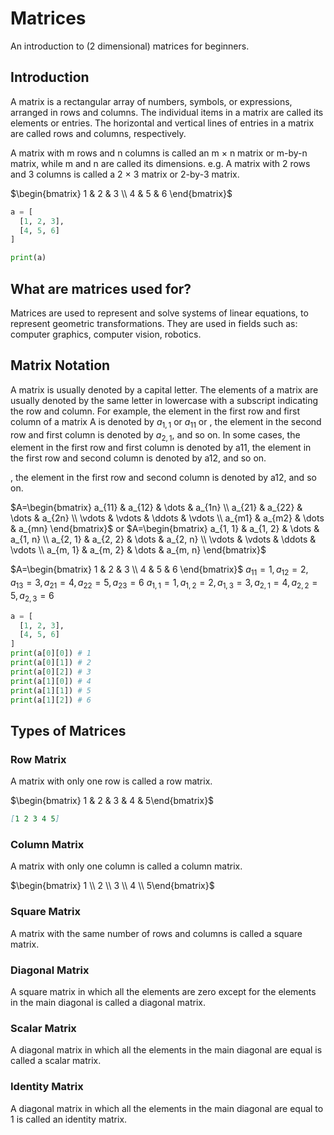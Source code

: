 # Matrices

An introduction to (2 dimensional) matrices for beginners.

## Introduction

A matrix is a rectangular array of numbers, symbols, or expressions, arranged in rows and columns. The individual items in a matrix are called its elements or entries. The horizontal and vertical lines of entries in a matrix are called rows and columns, respectively.

A matrix with m rows and n columns is called an m × n matrix or m-by-n matrix, while m and n are called its dimensions.
e.g. A matrix with 2 rows and 3 columns is called a 2 × 3 matrix or 2-by-3 matrix.

$`\begin{bmatrix} 1 & 2 & 3 \\ 4 & 5 & 6 \end{bmatrix}`$

```python
a = [
  [1, 2, 3],
  [4, 5, 6]
]

print(a)
```

## What are matrices used for?

Matrices are used to represent and solve systems of linear equations, to represent geometric transformations. They are used in fields such as: computer graphics, computer vision, robotics.

## Matrix Notation

A matrix is usually denoted by a capital letter. The elements of a matrix are usually denoted by the same letter in lowercase with a subscript indicating the row and column. For example, the element in the first row and first column of a matrix A is denoted by $`a_{1, 1}`$ or $`a_{11}`$ or , the element in the second row and first column is denoted by $`a_{2, 1}`$, and so on. In some cases, the element in the first row and first column is denoted by a11, the element in the first row and second column is denoted by a12, and so on.

, the element in the first row and second column is denoted by a12, and so on.

$`A=\begin{bmatrix} a_{11} & a_{12} & \dots & a_{1n} \\ a_{21} & a_{22} & \dots & a_{2n} \\ \vdots & \vdots & \ddots & \vdots \\ a_{m1} & a_{m2} & \dots & a_{mn} \end{bmatrix}`$
or
$`A=\begin{bmatrix} a_{1, 1} & a_{1, 2} & \dots & a_{1, n} \\ a_{2, 1} & a_{2, 2} & \dots & a_{2, n} \\ \vdots & \vdots & \ddots & \vdots \\ a_{m, 1} & a_{m, 2} & \dots & a_{m, n} \end{bmatrix}`$

$`A=\begin{bmatrix} 1 & 2 & 3 \\ 4 & 5 & 6 \end{bmatrix}`$
$`a_{11} = 1, a_{12} = 2, a_{13} = 3, a_{21} = 4, a_{22} = 5, a_{23} = 6`$
$`a_{1, 1} = 1, a_{1, 2} = 2, a_{1, 3} = 3, a_{2, 1} = 4, a_{2, 2} = 5, a_{2, 3} = 6`$

```python
a = [
  [1, 2, 3],
  [4, 5, 6]
]
print(a[0][0]) # 1
print(a[0][1]) # 2
print(a[0][2]) # 3
print(a[1][0]) # 4
print(a[1][1]) # 5
print(a[1][2]) # 6
```

## Types of Matrices

### Row Matrix

A matrix with only one row is called a row matrix.

$`\begin{bmatrix} 1 & 2 & 3 & 4 & 5\end{bmatrix}`$

```markdown
[1 2 3 4 5]
```

### Column Matrix

A matrix with only one column is called a column matrix.

$`\begin{bmatrix} 1 \\ 2 \\ 3 \\ 4 \\ 5\end{bmatrix}`$

### Square Matrix

A matrix with the same number of rows and columns is called a square matrix.

### Diagonal Matrix

A square matrix in which all the elements are zero except for the elements in the main diagonal is called a diagonal matrix.

### Scalar Matrix

A diagonal matrix in which all the elements in the main diagonal are equal is called a scalar matrix.

### Identity Matrix

A diagonal matrix in which all the elements in the main diagonal are equal to 1 is called an identity matrix.
